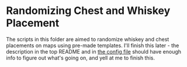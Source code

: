 # Randomizing Chest and Whiskey Placement
The scripts in this folder are aimed to randomize whiskey and chest placements on maps using pre-made templates.
I'll finish this later - the description in the top README and in [the config file](/configs/remixer.yml) should have enough info to figure out what's going on, and yell at me to finish this.
